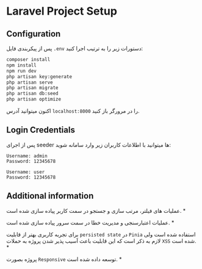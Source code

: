 # Laravel Project Setup

## Configuration

پس از پیکربندی فایل `.env` دستورات زیر را به ترتیب اجرا کنید:
```bash
composer install
npm install
npm run dev
php artisan key:generate
php artisan serve
php artisan migrate
php artisan db:seed
php artisan optimize
```

اکنون میتوانید آدرس `localhost:8000` را در مرورگر باز کنید.

## Login Credentials

پس از اجرای seeder ها میتوانید با اطلاعات کاربران زیر وارد سامانه شوید:

    Username: admin
    Password: 12345678

    Username: user
    Password: 12345678

## Additional information

عملیات های فیلتر، مرتب سازی و جستجو در سمت کاربر پیاده سازی شده است. *

عملیات اعتبارسنجی و مدیریت خطا در سمت سرور پیاده سازی شده است. *

برای تجربه کاربری بهتر از قابلیت `persisted state` در `Pinia` استفاده شده است ولی لازم به ذکر است که این قابلیت باعث آسیب پذیر شدن پروژه به حملات `XSS` شده است. *

 پروژه بصورت `Responsive` توسعه داده شده است. *
